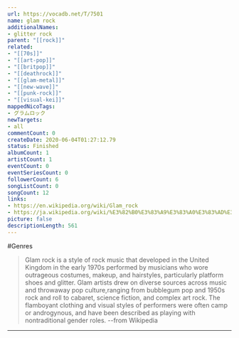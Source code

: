 ```yaml
---
url: https://vocadb.net/T/7501
name: glam rock
additionalNames: 
- glitter rock
parent: "[[rock]]"
related:
- "[[70s]]"
- "[[art-pop]]"
- "[[britpop]]"
- "[[deathrock]]"
- "[[glam-metal]]"
- "[[new-wave]]"
- "[[punk-rock]]"
- "[[visual-kei]]"
mappedNicoTags:
- グラムロック
newTargets:
- all
commentCount: 0
createDate: 2020-06-04T01:27:12.79
status: Finished
albumCount: 1
artistCount: 1
eventCount: 0
eventSeriesCount: 0
followerCount: 6
songListCount: 0
songCount: 12
links: 
- https://en.wikipedia.org/wiki/Glam_rock
- https://ja.wikipedia.org/wiki/%E3%82%B0%E3%83%A9%E3%83%A0%E3%83%AD%E3%83%83%E3%82%AF
picture: false
descriptionLength: 561
---
```


#Genres

>Glam rock is a style of rock music that developed in the United Kingdom in the early 1970s performed by musicians who wore outrageous costumes, makeup, and hairstyles, particularly platform shoes and glitter. Glam artists drew on diverse sources across music and throwaway pop culture,ranging from bubblegum pop and 1950s rock and roll to cabaret, science fiction, and complex art rock. The flamboyant clothing and visual styles of performers were often camp or androgynous, and have been described as playing with nontraditional gender roles.
--from Wikipedia

---

